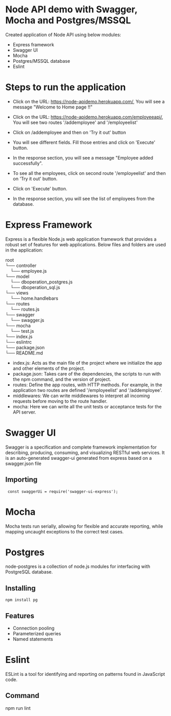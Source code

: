 # Node API demo with Swagger, Mocha and Postgres/MSSQL

Created application of Node API using below modules:

  - Express framework
  - Swagger UI
  - Mocha
  - Postgres/MSSQL database
  - Eslint

# Steps to run the application

- Click on the URL: https://node-apidemo.herokuapp.com/, You will see a message "Welcome to Home page !!"
- Click on the URL: https://node-apidemo.herokuapp.com/employeeapi/, You will see two routes '/addemployee' and '/employeelist'

- Click on /addemployee and then on 'Try it out' button
- You will see different fields. Fill those entries and click on 'Execute' button.
- In the response section, you will see a message "Employee added successfully".

- To see all the employees, click on second route '/employeelist' and then on 'Try it out' button.
- Click on 'Execute' button.
- In the response section, you will see the list of employees from the database.

# Express Framework
Express is a flexible Node.js web application framework that provides a robust set of features for web applications.
Below files and folders are used in the application:

root <br />
└──  controller <br />
&nbsp;&nbsp;&nbsp;&nbsp;└──  employee.js <br />
└──  model <br />
&nbsp;&nbsp;&nbsp;&nbsp;└──  dboperation_postgres.js <br />
&nbsp;&nbsp;&nbsp;&nbsp;└──  dboperation_sql.js <br />
└──  views <br />
&nbsp;&nbsp;&nbsp;&nbsp;└──  home.handlebars <br />
└── routes <br />
&nbsp;&nbsp;&nbsp;&nbsp;└──  routes.js <br />
└── swagger <br />
&nbsp;&nbsp;&nbsp;&nbsp;└──   swagger.js <br />
└── mocha <br />
&nbsp;&nbsp;&nbsp;&nbsp;└──  test.js <br />
└──  index.js <br />
└──  eslintrc <br />
└──  package.json <br />
└──  README.md <br />

   
- index.js: Acts as the main file of the project where we initialize the app and other elements of the project.
- package.json: Takes care of the dependencies, the scripts to run with the npm command, and the version of project.
- routes: Define the app routes, with HTTP methods. For example, in the application two routes are defined '/employeelist' and '/addemployee'.
- middlewares: We can write middlewares to interpret all incoming requests before moving to the route handler. 
- mocha: Here we can write all the unit tests or acceptance tests for the API server.

# Swagger UI
Swagger is a specification and complete framework implementation for describing, producing, consuming, and visualizing RESTful web services. It is an auto-generated swagger-ui generated from express based on a swagger.json file

## Importing
` 
const swaggerUi = require('swagger-ui-express'); 
`

# Mocha
Mocha tests run serially, allowing for flexible and accurate reporting, while mapping uncaught exceptions to the correct test cases.

# Postgres
node-postgres is a collection of node.js modules for interfacing with PostgreSQL database.

## Installing
`
npm install pg
`
## Features
- Connection pooling
- Parameterized queries
- Named statements

# Eslint
ESLint is a tool for identifying and reporting on patterns found in JavaScript code. 
## Command
npm run lint
